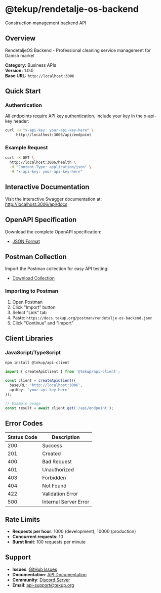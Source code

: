 # @tekup/rendetalje-os-backend

Construction management backend API

## Overview

RendetaljeOS Backend - Professional cleaning service management for Danish market

**Category:** Business APIs  
**Version:** 1.0.0  
**Base URL:** `http://localhost:3006`

## Quick Start

### Authentication
All endpoints require API key authentication. Include your key in the x-api-key header:

```bash
curl -H "x-api-key: your-api-key-here" \
     http://localhost:3006/api/endpoint
```

### Example Request
```bash
curl -X GET \
  http://localhost:3006/health \
  -H "Content-Type: application/json" \
  -H "x-api-key: your-api-key-here"
```

## Interactive Documentation

Visit the interactive Swagger documentation at:
[http://localhost:3006/api/docs](http://localhost:3006/api/docs)

## OpenAPI Specification

Download the complete OpenAPI specification:
- [JSON Format](/openapi/rendetalje-os-backend.json)

## Postman Collection

Import the Postman collection for easy API testing:
- [Download Collection](/postman/rendetalje-os-backend.json)

### Importing to Postman
1. Open Postman
2. Click "Import" button
3. Select "Link" tab
4. Paste: `https://docs.tekup.org/postman/rendetalje-os-backend.json`
5. Click "Continue" and "Import"

## Client Libraries

### JavaScript/TypeScript
```bash
npm install @tekup/api-client
```

```typescript
import { createApiClient } from '@tekup/api-client';

const client = createApiClient({
  baseURL: 'http://localhost:3006',
  apiKey: 'your-api-key-here'
});

// Example usage
const result = await client.get('/api/endpoint');
```

## Error Codes

| Status Code | Description |
|-------------|-------------|
| 200 | Success |
| 201 | Created |
| 400 | Bad Request |
| 401 | Unauthorized |
| 403 | Forbidden |
| 404 | Not Found |
| 422 | Validation Error |
| 500 | Internal Server Error |

## Rate Limits

- **Requests per hour**: 1000 (development), 10000 (production)
- **Concurrent requests**: 10
- **Burst limit**: 100 requests per minute

## Support

- **Issues**: [GitHub Issues](https://github.com/TekUp-org/tekup-org/issues)
- **Documentation**: [API Documentation](/api)
- **Community**: [Discord Server](https://discord.gg/tekup)
- **Email**: api-support@tekup.org
